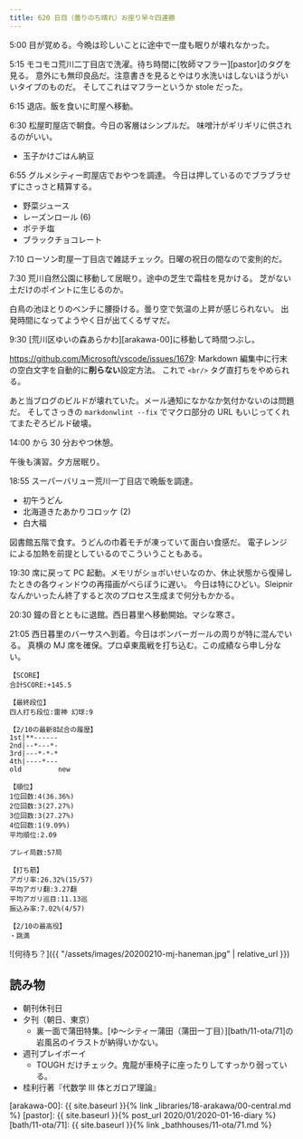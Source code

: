 ```yaml
---
title: 620 日目（曇りのち晴れ）お座り早々四連勝
---
```


5:00 目が覚める。今晩は珍しいことに途中で一度も眠りが壊れなかった。

5:15 モコモコ荒川二丁目店で洗濯。待ち時間に[牧師マフラー][pastor]のタグを見る。
意外にも無印良品だ。注意書きを見るとやはり水洗いはしないほうがいいタイプのものだ。
そしてこれはマフラーというか stole だった。

6:15 退店。飯を食いに町屋へ移動。

6:30 松屋町屋店で朝食。今日の客層はシンプルだ。
味噌汁がギリギリに供されるのがいい。

* 玉子かけごはん納豆

6:55 グルメシティー町屋店でおやつを調達。
今日は押しているのでブラブラせずにさっさと精算する。

* 野菜ジュース
* レーズンロール (6)
* ポテチ塩
* ブラックチョコレート

7:10 ローソン町屋一丁目店で雑誌チェック。日曜の祝日の間なので変則的だ。

7:30 荒川自然公園に移動して居眠り。途中の芝生で霜柱を見かける。
芝がない土だけのポイントに生じるのか。

白鳥の池ほとりのベンチに腰掛ける。曇り空で気温の上昇が感じられない。
出発時間になってようやく日が出てくるザマだ。

9:30 [荒川区ゆいの森あらかわ][arakawa-00]に移動して時間つぶし。

<https://github.com/Microsoft/vscode/issues/1679>:
Markdown 編集中に行末の空白文字を自動的に**削らない**設定方法。
これで `<br/>` タグ直打ちをやめられる。

あと当ブログのビルドが壊れていた。メール通知になかなか気付かないのは問題だ。
そしてさっきの `markdonwlint --fix` でマクロ部分の URL もいじってくれてまたぞろビルド破壊。

14:00 から 30 分おやつ休憩。

午後も演習。夕方居眠り。

18:55 スーパーバリュー荒川一丁目店で晩飯を調達。

* 初午うどん
* 北海道きたあかりコロッケ (2)
* 白大福

図書館五階で食す。うどんの巾着モチが凍っていて面白い食感だ。
電子レンジによる加熱を前提としているのでこういうこともある。

19:30 席に戻って PC 起動。メモリがショボいせいなのか、休止状態から復帰したときの各ウィンドウの再描画がべらぼうに遅い。
今日は特にひどい。Sleipnir なんかいったん終了すると次のプロセス生成まで何分もかかる。

20:30 鐘の音とともに退館。西日暮里へ移動開始。マシな寒さ。

21:05 西日暮里のバーサスへ到着。今日はボンバーガールの周りが特に混んでいる。
真横の MJ 席を確保。プロ卓東風戦を打ち込む。この成績なら申し分ない。

```text
【SCORE】
合計SCORE:+145.5

【最終段位】
四人打ち段位:雷神 幻球:9

【2/10の最新8試合の履歴】
1st|**------
2nd|--*---*-
3rd|---*-*-*
4th|----*---
old         new

【順位】
1位回数:4(36.36%)
2位回数:3(27.27%)
3位回数:3(27.27%)
4位回数:1(9.09%)
平均順位:2.09

プレイ局数:57局

【打ち筋】
アガリ率:26.32%(15/57)
平均アガリ翻:3.27翻
平均アガリ巡目:11.13巡
振込み率:7.02%(4/57)

【2/10の最高役】
・跳満
```

![何待ち？]({{ "/assets/images/20200210-mj-haneman.jpg" | relative_url }})

## 読み物

* 朝刊休刊日
* 夕刊（朝日、東京）
  * 裏一面で蒲田特集。[ゆ～シティー蒲田（蒲田一丁目）][bath/11-ota/71]の岩風呂のイラストが納得いかない。
* 週刊プレイボーイ
  * TOUGH だけチェック。鬼龍が車椅子に座ったりしてすっかり弱っている。
* 桂利行著『代数学 III 体とガロア理論』

[arakawa-00]: {{ site.baseurl }}{% link _libraries/18-arakawa/00-central.md %}
[pastor]: {{ site.baseurl }}{% post_url 2020/01/2020-01-16-diary %}
[bath/11-ota/71]: {{ site.baseurl }}{% link _bathhouses/11-ota/71.md %}
